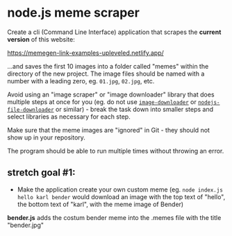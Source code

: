 # node.js meme scraper

Create a cli (Command Line Interface) application that scrapes the **current version** of this website:

https://memegen-link-examples-upleveled.netlify.app/

...and saves the first 10 images into a folder called "memes" within the directory of the new project. The image files should be named with a number with a leading zero, eg. `01.jpg`, `02.jpg`, etc.

Avoid using an "image scraper" or "image downloader" library that does multiple steps at once for you (eg. do not use [`image-downloader`](https://www.npmjs.com/package/image-downloader) or [`nodejs-file-downloader`](https://www.npmjs.com/package/nodejs-file-downloader) or similar) - break the task down into smaller steps and select libraries as necessary for each step.

Make sure that the meme images are "ignored" in Git - they should not show up in your repository.

The program should be able to run multiple times without throwing an error.

## stretch goal #1:

- Make the application create your own custom meme (eg. `node index.js hello karl bender` would download an image with the top text of "hello", the bottom text of "karl", with the meme image of Bender)

**bender.js** adds the costum bender meme into the .memes file with the title "bender.jpg"
